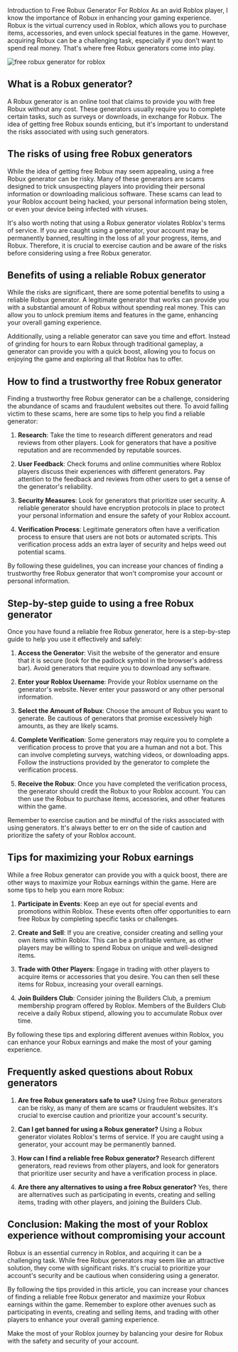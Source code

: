 Introduction to Free Robux Generator For Roblox As an avid Roblox player, I know the importance of Robux in enhancing your gaming experience. Robux is the virtual currency used in Roblox, which allows you to purchase items, accessories, and even unlock special features in the game. However, acquiring Robux can be a challenging task, especially if you don't want to spend real money. That's where free Robux generators come into play.

<img src="https://m.media-amazon.com/images/I/71kR1TnXZlL.jpg" alt="free robux generator for roblox" style="max-width: 100%;">

What is a Robux generator?
--------------------------

A Robux generator is an online tool that claims to provide you with free Robux without any cost. These generators usually require you to complete certain tasks, such as surveys or downloads, in exchange for Robux. The idea of getting free Robux sounds enticing, but it's important to understand the risks associated with using such generators.

The risks of using free Robux generators
----------------------------------------

While the idea of getting free Robux may seem appealing, using a free Robux generator can be risky. Many of these generators are scams designed to trick unsuspecting players into providing their personal information or downloading malicious software. These scams can lead to your Roblox account being hacked, your personal information being stolen, or even your device being infected with viruses.

It's also worth noting that using a Robux generator violates Roblox's terms of service. If you are caught using a generator, your account may be permanently banned, resulting in the loss of all your progress, items, and Robux. Therefore, it is crucial to exercise caution and be aware of the risks before considering using a free Robux generator.

Benefits of using a reliable Robux generator
--------------------------------------------

While the risks are significant, there are some potential benefits to using a reliable Robux generator. A legitimate generator that works can provide you with a substantial amount of Robux without spending real money. This can allow you to unlock premium items and features in the game, enhancing your overall gaming experience.

Additionally, using a reliable generator can save you time and effort. Instead of grinding for hours to earn Robux through traditional gameplay, a generator can provide you with a quick boost, allowing you to focus on enjoying the game and exploring all that Roblox has to offer.

How to find a trustworthy free Robux generator
----------------------------------------------

Finding a trustworthy free Robux generator can be a challenge, considering the abundance of scams and fraudulent websites out there. To avoid falling victim to these scams, here are some tips to help you find a reliable generator:

1.  **Research**: Take the time to research different generators and read reviews from other players. Look for generators that have a positive reputation and are recommended by reputable sources.
    
2.  **User Feedback**: Check forums and online communities where Roblox players discuss their experiences with different generators. Pay attention to the feedback and reviews from other users to get a sense of the generator's reliability.
    
3.  **Security Measures**: Look for generators that prioritize user security. A reliable generator should have encryption protocols in place to protect your personal information and ensure the safety of your Roblox account.
    
4.  **Verification Process**: Legitimate generators often have a verification process to ensure that users are not bots or automated scripts. This verification process adds an extra layer of security and helps weed out potential scams.
    

By following these guidelines, you can increase your chances of finding a trustworthy free Robux generator that won't compromise your account or personal information.

Step-by-step guide to using a free Robux generator
--------------------------------------------------

Once you have found a reliable free Robux generator, here is a step-by-step guide to help you use it effectively and safely:

1.  **Access the Generator**: Visit the website of the generator and ensure that it is secure (look for the padlock symbol in the browser's address bar). Avoid generators that require you to download any software.
    
2.  **Enter your Roblox Username**: Provide your Roblox username on the generator's website. Never enter your password or any other personal information.
    
3.  **Select the Amount of Robux**: Choose the amount of Robux you want to generate. Be cautious of generators that promise excessively high amounts, as they are likely scams.
    
4.  **Complete Verification**: Some generators may require you to complete a verification process to prove that you are a human and not a bot. This can involve completing surveys, watching videos, or downloading apps. Follow the instructions provided by the generator to complete the verification process.
    
5.  **Receive the Robux**: Once you have completed the verification process, the generator should credit the Robux to your Roblox account. You can then use the Robux to purchase items, accessories, and other features within the game.
    

Remember to exercise caution and be mindful of the risks associated with using generators. It's always better to err on the side of caution and prioritize the safety of your Roblox account.

Tips for maximizing your Robux earnings
---------------------------------------

While a free Robux generator can provide you with a quick boost, there are other ways to maximize your Robux earnings within the game. Here are some tips to help you earn more Robux:

1.  **Participate in Events**: Keep an eye out for special events and promotions within Roblox. These events often offer opportunities to earn free Robux by completing specific tasks or challenges.
    
2.  **Create and Sell**: If you are creative, consider creating and selling your own items within Roblox. This can be a profitable venture, as other players may be willing to spend Robux on unique and well-designed items.
    
3.  **Trade with Other Players**: Engage in trading with other players to acquire items or accessories that you desire. You can then sell these items for Robux, increasing your overall earnings.
    
4.  **Join Builders Club**: Consider joining the Builders Club, a premium membership program offered by Roblox. Members of the Builders Club receive a daily Robux stipend, allowing you to accumulate Robux over time.
    

By following these tips and exploring different avenues within Roblox, you can enhance your Robux earnings and make the most of your gaming experience.

Frequently asked questions about Robux generators
-------------------------------------------------

1.  **Are free Robux generators safe to use?** Using free Robux generators can be risky, as many of them are scams or fraudulent websites. It's crucial to exercise caution and prioritize your account's security.
    
2.  **Can I get banned for using a Robux generator?** Using a Robux generator violates Roblox's terms of service. If you are caught using a generator, your account may be permanently banned.
    
3.  **How can I find a reliable free Robux generator?** Research different generators, read reviews from other players, and look for generators that prioritize user security and have a verification process in place.
    
4.  **Are there any alternatives to using a free Robux generator?** Yes, there are alternatives such as participating in events, creating and selling items, trading with other players, and joining the Builders Club.
    

Conclusion: Making the most of your Roblox experience without compromising your account
---------------------------------------------------------------------------------------

Robux is an essential currency in Roblox, and acquiring it can be a challenging task. While free Robux generators may seem like an attractive solution, they come with significant risks. It's crucial to prioritize your account's security and be cautious when considering using a generator.

By following the tips provided in this article, you can increase your chances of finding a reliable free Robux generator and maximize your Robux earnings within the game. Remember to explore other avenues such as participating in events, creating and selling items, and trading with other players to enhance your overall gaming experience.

Make the most of your Roblox journey by balancing your desire for Robux with the safety and security of your account.
